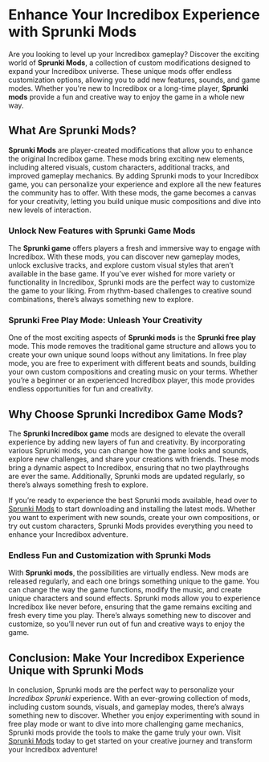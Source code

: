 <h1>Enhance Your Incredibox Experience with Sprunki Mods</h1> <p>Are you looking to level up your Incredibox gameplay? Discover the exciting world of <strong>Sprunki Mods</strong>, a collection of custom modifications designed to expand your Incredibox universe. These unique mods offer endless customization options, allowing you to add new features, sounds, and game modes. Whether you're new to Incredibox or a long-time player, <strong>Sprunki mods</strong> provide a fun and creative way to enjoy the game in a whole new way.</p> <h2>What Are Sprunki Mods?</h2> <p><strong>Sprunki Mods</strong> are player-created modifications that allow you to enhance the original Incredibox game. These mods bring exciting new elements, including altered visuals, custom characters, additional tracks, and improved gameplay mechanics. By adding Sprunki mods to your Incredibox game, you can personalize your experience and explore all the new features the community has to offer. With these mods, the game becomes a canvas for your creativity, letting you build unique music compositions and dive into new levels of interaction.</p> <h3>Unlock New Features with Sprunki Game Mods</h3> <p>The <strong>Sprunki game</strong> offers players a fresh and immersive way to engage with Incredibox. With these mods, you can discover new gameplay modes, unlock exclusive tracks, and explore custom visual styles that aren’t available in the base game. If you’ve ever wished for more variety or functionality in Incredibox, Sprunki mods are the perfect way to customize the game to your liking. From rhythm-based challenges to creative sound combinations, there’s always something new to explore.</p> <h3>Sprunki Free Play Mode: Unleash Your Creativity</h3> <p>One of the most exciting aspects of <strong>Sprunki mods</strong> is the <strong>Sprunki free play</strong> mode. This mode removes the traditional game structure and allows you to create your own unique sound loops without any limitations. In free play mode, you are free to experiment with different beats and sounds, building your own custom compositions and creating music on your terms. Whether you’re a beginner or an experienced Incredibox player, this mode provides endless opportunities for fun and creativity.</p> <h2>Why Choose Sprunki Incredibox Game Mods?</h2> <p>The <strong>Sprunki Incredibox game</strong> mods are designed to elevate the overall experience by adding new layers of fun and creativity. By incorporating various Sprunki mods, you can change how the game looks and sounds, explore new challenges, and share your creations with friends. These mods bring a dynamic aspect to Incredibox, ensuring that no two playthroughs are ever the same. Additionally, Sprunki mods are updated regularly, so there’s always something fresh to explore.</p> <p>If you’re ready to experience the best Sprunki mods available, head over to <a href="https://sprunkimod.github.io/" target="_blank" rel="noopener noreferrer">Sprunki Mods</a> to start downloading and installing the latest mods. Whether you want to experiment with new sounds, create your own compositions, or try out custom characters, Sprunki Mods provides everything you need to enhance your Incredibox adventure.</p> <h3>Endless Fun and Customization with Sprunki Mods</h3> <p>With <strong>Sprunki mods</strong>, the possibilities are virtually endless. New mods are released regularly, and each one brings something unique to the game. You can change the way the game functions, modify the music, and create unique characters and sound effects. Sprunki mods allow you to experience Incredibox like never before, ensuring that the game remains exciting and fresh every time you play. There’s always something new to discover and customize, so you’ll never run out of fun and creative ways to enjoy the game.</p> <h2>Conclusion: Make Your Incredibox Experience Unique with Sprunki Mods</h2> <p>In conclusion, Sprunki mods are the perfect way to personalize your <em>Incredibox Sprunki</em> experience. With an ever-growing collection of mods, including custom sounds, visuals, and gameplay modes, there’s always something new to discover. Whether you enjoy experimenting with sound in free play mode or want to dive into more challenging game mechanics, Sprunki mods provide the tools to make the game truly your own. Visit <a href="https://sprunkimod.github.io/" target="_blank" rel="noopener noreferrer">Sprunki Mods</a> today to get started on your creative journey and transform your Incredibox adventure!</p>
